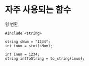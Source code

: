 자주 사용되는 함수
===
형 변환
```
#include <string>

string sNum = "1234";
int inum = stoi(sNum);

int inum = 1234;
string intToString = to_string(inum);
```